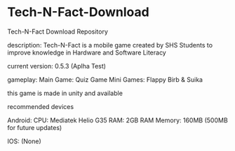 # Tech-N-Fact-Download
Tech-N-Fact Download Repository

description:
Tech-N-Fact is a mobile game created by SHS Students
to improve knowledge in Hardware and Software Literacy

current version: 0.5.3 (Aplha Test)

gameplay: 
Main Game: Quiz Game 
Mini Games: Flappy Birb & Suika

this game is made in unity and available

recommended devices

Android:
CPU: Mediatek Helio G35
RAM: 2GB RAM
Memory: 160MB (500MB for future updates)

IOS:
(None)
